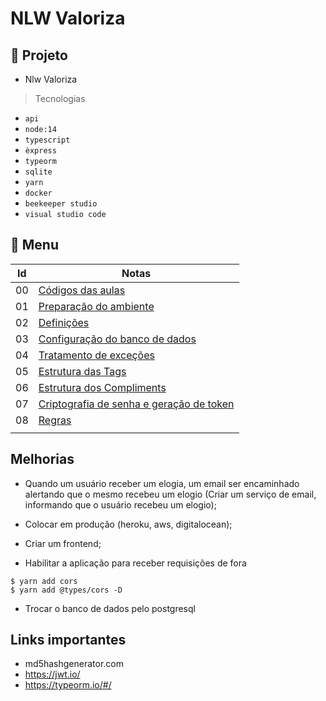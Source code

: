 # NLW Valoriza

## 🌱 Projeto

- Nlw Valoriza

> Tecnologias

- `api`
- `node:14`
- `typescript`
- `èxpress`
- `typeorm`
- `sqlite`
- `yarn`
- `docker`
- `beekeeper studio`
- `visual studio code`

## 📝 Menu

| Id | Notas |
| --- |---------- |
| 00 | [Códigos das aulas](notas/codigo.md)|
| 01 | [Preparação do ambiente](notas/ambiente.md)|
| 02 | [Definições](notas/camadas.md)|
| 03 | [Configuração do banco de dados](notas/bancodedados.md)|
| 04 | [Tratamento de exceções](notas/tratamentodeerros.md)|
| 05 | [Estrutura das Tags](notas/estruturadetags.md)|
| 06 | [Estrutura dos Compliments](notas/estruturacompliments.md)|
| 07 | [Criptografia de senha e geração de token](notas/jwt.md)|
| 08 | [Regras](notas/regras.md)|
|        |        |

## Melhorias

- Quando um usuário receber um elogia, um email ser encaminhado alertando que o mesmo recebeu um elogio (Criar um serviço de email, informando que o usuário recebeu um elogio);

- Colocar em produção (heroku, aws, digitalocean);

- Criar um frontend;

- Habilitar a aplicação para receber requisições de fora
```
$ yarn add cors
$ yarn add @types/cors -D
```

- Trocar o banco de dados pelo postgresql

## Links importantes

- md5hashgenerator.com
- https://jwt.io/
- https://typeorm.io/#/








